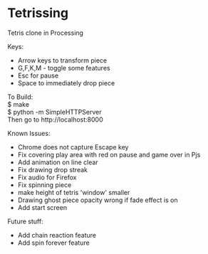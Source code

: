 Tetrissing
==========

Tetris clone in Processing

Keys:
 - Arrow keys to transform piece
 - G,F,K,M - toggle some features
 - Esc for pause
 - Space to immediately drop piece

To Build:  
 $ make  
 $ python -m SimpleHTTPServer  
Then go to http://localhost:8000 

Known Issues:
 - Chrome does not capture Escape key
 - Fix covering play area with red on pause and game over in Pjs
 - Add animation on line clear
 - Fix drawing drop streak
 - Fix audio for Firefox
 - Fix spinning piece
 - make height of tetris 'window' smaller
 - Drawing ghost piece opacity wrong if fade effect is on
 - Add start screen

Future stuff:
 - Add chain reaction feature
 - Add spin forever feature
